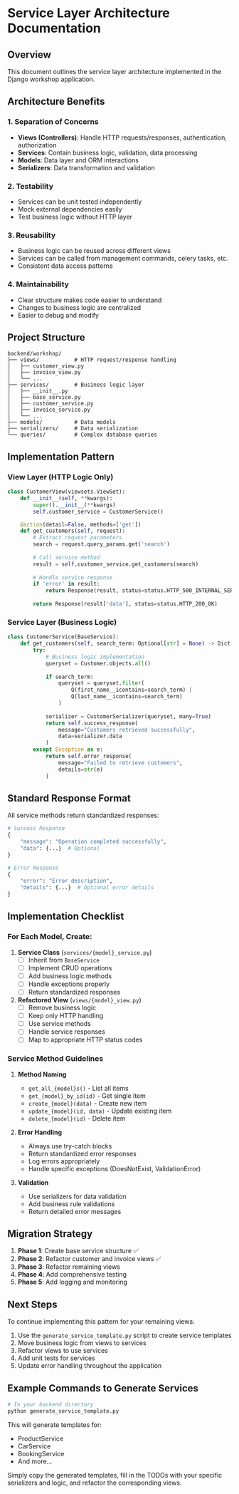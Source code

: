 # Service Layer Architecture Documentation

## Overview
This document outlines the service layer architecture implemented in the Django workshop application.

## Architecture Benefits

### 1. **Separation of Concerns**
- **Views (Controllers)**: Handle HTTP requests/responses, authentication, authorization
- **Services**: Contain business logic, validation, data processing
- **Models**: Data layer and ORM interactions
- **Serializers**: Data transformation and validation

### 2. **Testability**
- Services can be unit tested independently
- Mock external dependencies easily
- Test business logic without HTTP layer

### 3. **Reusability**
- Business logic can be reused across different views
- Services can be called from management commands, celery tasks, etc.
- Consistent data access patterns

### 4. **Maintainability**
- Clear structure makes code easier to understand
- Changes to business logic are centralized
- Easier to debug and modify

## Project Structure

```
backend/workshop/
├── views/           # HTTP request/response handling
│   ├── customer_view.py
│   ├── invoice_view.py
│   └── ...
├── services/        # Business logic layer
│   ├── __init__.py
│   ├── base_service.py
│   ├── customer_service.py
│   ├── invoice_service.py
│   └── ...
├── models/          # Data models
├── serializers/     # Data serialization
└── queries/         # Complex database queries
```

## Implementation Pattern

### View Layer (HTTP Logic Only)
```python
class CustomerView(viewsets.ViewSet):
    def __init__(self, **kwargs):
        super().__init__(**kwargs)
        self.customer_service = CustomerService()

    @action(detail=False, methods=['get'])
    def get_customers(self, request):
        # Extract request parameters
        search = request.query_params.get('search')
        
        # Call service method
        result = self.customer_service.get_customers(search)
        
        # Handle service response
        if 'error' in result:
            return Response(result, status=status.HTTP_500_INTERNAL_SERVER_ERROR)
        
        return Response(result['data'], status=status.HTTP_200_OK)
```

### Service Layer (Business Logic)
```python
class CustomerService(BaseService):
    def get_customers(self, search_term: Optional[str] = None) -> Dict[str, Any]:
        try:
            # Business logic implementation
            queryset = Customer.objects.all()
            
            if search_term:
                queryset = queryset.filter(
                    Q(first_name__icontains=search_term) |
                    Q(last_name__icontains=search_term)
                )
            
            serializer = CustomerSerializer(queryset, many=True)
            return self.success_response(
                message="Customers retrieved successfully",
                data=serializer.data
            )
        except Exception as e:
            return self.error_response(
                message="Failed to retrieve customers",
                details=str(e)
            )
```

## Standard Response Format

All service methods return standardized responses:

```python
# Success Response
{
    "message": "Operation completed successfully",
    "data": {...}  # Optional
}

# Error Response
{
    "error": "Error description",
    "details": {...}  # Optional error details
}
```

## Implementation Checklist

### For Each Model, Create:

1. **Service Class** (`services/{model}_service.py`)
   - [ ] Inherit from `BaseService`
   - [ ] Implement CRUD operations
   - [ ] Add business logic methods
   - [ ] Handle exceptions properly
   - [ ] Return standardized responses

2. **Refactored View** (`views/{model}_view.py`)
   - [ ] Remove business logic
   - [ ] Keep only HTTP handling
   - [ ] Use service methods
   - [ ] Handle service responses
   - [ ] Map to appropriate HTTP status codes

### Service Method Guidelines

1. **Method Naming**
   - `get_all_{model}s()` - List all items
   - `get_{model}_by_id(id)` - Get single item
   - `create_{model}(data)` - Create new item
   - `update_{model}(id, data)` - Update existing item
   - `delete_{model}(id)` - Delete item

2. **Error Handling**
   - Always use try-catch blocks
   - Return standardized error responses
   - Log errors appropriately
   - Handle specific exceptions (DoesNotExist, ValidationError)

3. **Validation**
   - Use serializers for data validation
   - Add business rule validations
   - Return detailed error messages

## Migration Strategy

1. **Phase 1**: Create base service structure ✅
2. **Phase 2**: Refactor customer and invoice views ✅
3. **Phase 3**: Refactor remaining views
4. **Phase 4**: Add comprehensive testing
5. **Phase 5**: Add logging and monitoring

## Next Steps

To continue implementing this pattern for your remaining views:

1. Use the `generate_service_template.py` script to create service templates
2. Move business logic from views to services
3. Refactor views to use services
4. Add unit tests for services
5. Update error handling throughout the application

## Example Commands to Generate Services

```bash
# In your backend directory
python generate_service_template.py
```

This will generate templates for:
- ProductService
- CarService  
- BookingService
- And more...

Simply copy the generated templates, fill in the TODOs with your specific serializers and logic, and refactor the corresponding views.
